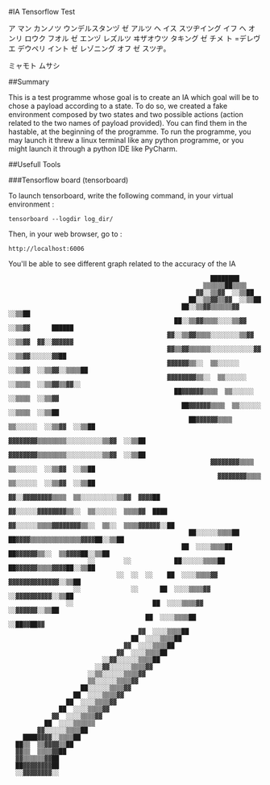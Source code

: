 #IA Tensorflow Test

ア マン カンノツ ウンデルスタンヅ ゼ アルツ ヘ イス スツヂイング イフ ヘ オンリ ロウク フオル ゼ エンヅ 
レズルツ ヰザオウツ タキング ゼ チメ ト =デレヴエ デウペリ イント ゼ レゾニング オフ ゼ スツヂ。

ミャモト ムサシ

##Summary


This is a test programme whose goal is to create an IA which goal will be to chose a payload according to a state.
To do so, we created a fake environment composed by two states and two possible actions (action related to the two names of payload provided). 
You can find them in the hastable, at the beginning of the programme. 
To run the programme, you may launch it threw a linux terminal like any python programme, or you might launch it through a python IDE like PyCharm.


##Usefull Tools

###Tensorflow board (tensorboard)

To launch tensorboard, write the following command, in your virtual environment :

    tensorboard --logdir log_dir/

Then, in your web browser, go to :

    http://localhost:6006

You'll be able to see different graph related to the accuracy of the IA

                                                                                                      
                                                            ████████                                  
                                                          ▒▒▒▒▒▒██▒▒▒▒                                
                                                        ▓▓░░▒▒▓▓  ░░▒▒██                              
                                                      ██░░▒▒▓▓▒▒▓▓  ░░▒▒██                            
                                                    ██░░▒▒▓▓▒▒▒▒▒▒▓▓  ░░▒▒██                          
                                                  ██░░▒▒▓▓▒▒▒▒░░░░▒▒▓▓  ░░▒▒▓▓      ██████            
                                                ▓▓░░▒▒▓▓▒▒▒▒░░░░░░░░▒▒▓▓  ░░▒▒▓▓  ▓▓░░▓▓▓▓▓▓          
                                                ▓▓▒▒▓▓▒▒▒▒▒▒░░░░░░░░░░░░▓▓  ░░▒▒▓▓░░░░░░▓▓██          
                                                ▓▓▓▓▓▓▒▒░░  ▒▒░░░░░░  ░░▒▒▓▓  ░░▒▒▓▓░░▒▒▒▒██          
                                                ▓▓▓▓▓▓▓▓▒▒░░  ▒▒░░░░░░  ░░▒▒▒▒  ░░▒▒▓▓▒▒▓▓░░          
                                                  ██▓▓▓▓▓▓▒▒▒▒  ▒▒░░░░░░  ░░▒▒▒▒  ░░▒▒▓▓              
                                                    ██▓▓▓▓▓▓▒▒▒▒  ▒▒░░░░░░  ░░▒▒▒▒  ░░▒▒██            
                                                      ██▓▓▓▓▓▓▒▒▒▒  ▒▒░░░░░░  ░░▒▒▓▓  ░░▒▒██          
                                                        ▓▓▓▓▓▓▓▓▒▒▒▒▒▒▒▒░░░░░░░░░░▒▒▓▓  ░░▒▒██        
                                                          ▓▓▓▓▓▓▓▓▒▒▒▒▒▒▒▒░░░░░░░░░░▒▒▓▓  ░░▒▒██      
                                                            ▓▓▓▓▓▓▓▓▒▒▒▒  ▒▒░░░░░░  ░░▒▒▓▓  ░░▒▒██    
                                                              ▓▓▓▓▓▓▓▓▒▒▒▒  ▒▒░░░░░░  ░░▒▒▓▓  ░░▒▒██  
                                                            ▓▓░░▓▓▓▓▓▓▓▓▒▒▒▒  ▒▒░░░░░░░░░░▒▒▓▓  ▓▓▓▓██
                                                          ▓▓░░░░░░▓▓▓▓▓▓▓▓▒▒░░  ▒▒░░░░░░  ▒▒▒▒▓▓  ████
                                                        ▓▓░░░░░░▒▒▒▒▓▓▓▓▓▓▓▓▒▒░░  ▒▒░░  ▒▒▒▒▓▓▓▓▓▓░░██
                                                      ██░░░░░░▒▒▒▒██  ██▓▓▓▓▒▒▒▒▒▒▒▒▒▒▒▒▒▒▓▓▓▓██░░▒▒██
                                                    ██  ░░░░▒▒▒▒██      ██▓▓▓▓▓▓▒▒░░  ▒▒▓▓▓▓██░░▒▒██  
                          ░░        ░░            ██░░░░░░▒▒▒▒██          ██▓▓▓▓▓▓▒▒▒▒▓▓▓▓██░░▒▒██    
                                  ░░  ░░  ░░    ██  ░░░░▒▒▒▒▓▓              ▓▓▓▓▓▓▓▓▓▓▓▓▓▓░░▒▒██      
                      ░░              ░░      ██  ░░░░▒▒▒▒▓▓                ░░▓▓▓▓▓▓▓▓▓▓░░▒▒██        
                    ░░                      ██  ░░░░▒▒▒▒▓▓                    ░░▓▓▓▓▓▓░░▒▒██          
                                          ██  ░░░░▒▒▒▒██                        ░░██▓▓██▓▓            
                                        ▓▓  ░░░░▒▒▒▒██                                                
                                      ██  ░░░░▒▒▒▒██                                                  
                                    ▓▓  ░░░░▒▒▒▒██                                                    
                                  ▓▓  ░░░░▒▒▒▒██                                                      
                              ░░▓▓░░░░░░▒▒▒▒██                                                        
                            ░░▓▓░░░░░░▒▒▒▒▓▓                                                          
                          ░░▒▒░░░░░░▒▒▒▒▓▓                                                            
                          ▒▒░░░░░░▒▒▒▒▓▓                                                              
                        ██░░░░░░▒▒▒▒▓▓                                                                
                      ██  ░░░░▒▒▒▒▓▓                                                                  
                    ██  ░░░░▒▒▒▒▓▓                                                                    
                  ██  ░░░░▒▒▒▒▓▓                                                                      
                ▓▓  ░░░░▒▒▒▒▓▓                                                                        
              ██  ░░░░▒▒▒▒▒▒                                                                          
            ▓▓░░░░░░▒▒▒▒██                                                                            
        ████▓▓▓▓░░▒▒▒▒██                                                                              
      ██▒▒  ▒▒▓▓▓▓▒▒██                                                                                
      ▓▓▒▒  ▒▒▒▒▓▓██                                                                                  
      ▓▓▒▒▒▒▒▒▓▓██                                                                                    
      ██▓▓▓▓▓▓▓▓██                                                                                    
      ░░▓▓▓▓▓▓▓▓░░                                                                                    



